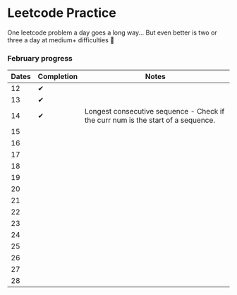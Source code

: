 # Leetcode Practice

One leetcode problem a day goes a long way...
But even better is two or three a day at medium+ difficulties 🤪


### February progress

| Dates | Completion | Notes |
|-------|---------|----------|
|  12   | &#10004;|
|  13   | &#10004;|
|  14   | &#10004;| Longest consecutive sequence - Check if the curr num is the start of a sequence.
|  15   |         |
|  16   |         |
|  17   |         |
|  18   |         |
|  19   |         |
|  20   |         |
|  21   |         |
|  22   |         |
|  23   |         |
|  24   |         |
|  25   |         |
|  26   |         |
|  27   |         |
|  28   |         |

